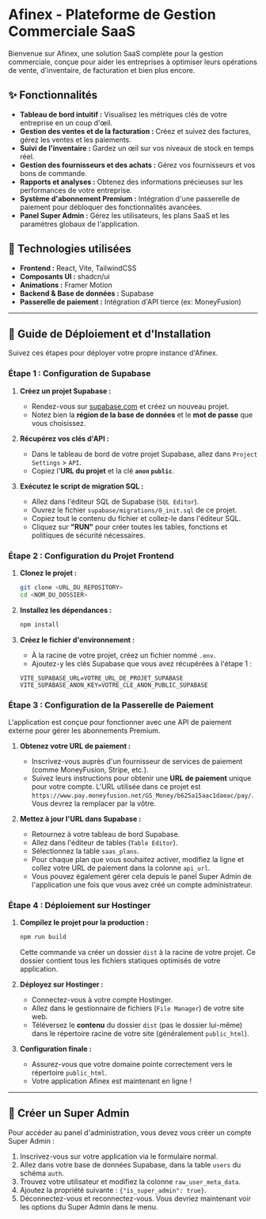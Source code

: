 # Afinex - Plateforme de Gestion Commerciale SaaS

Bienvenue sur Afinex, une solution SaaS complète pour la gestion commerciale, conçue pour aider les entreprises à optimiser leurs opérations de vente, d'inventaire, de facturation et bien plus encore.

## ✨ Fonctionnalités

*   **Tableau de bord intuitif :** Visualisez les métriques clés de votre entreprise en un coup d'œil.
*   **Gestion des ventes et de la facturation :** Créez et suivez des factures, gérez les ventes et les paiements.
*   **Suivi de l'inventaire :** Gardez un œil sur vos niveaux de stock en temps réel.
*   **Gestion des fournisseurs et des achats :** Gérez vos fournisseurs et vos bons de commande.
*   **Rapports et analyses :** Obtenez des informations précieuses sur les performances de votre entreprise.
*   **Système d'abonnement Premium :** Intégration d'une passerelle de paiement pour débloquer des fonctionnalités avancées.
*   **Panel Super Admin :** Gérez les utilisateurs, les plans SaaS et les paramètres globaux de l'application.

## 🚀 Technologies utilisées

*   **Frontend :** React, Vite, TailwindCSS
*   **Composants UI :** shadcn/ui
*   **Animations :** Framer Motion
*   **Backend & Base de données :** Supabase
*   **Passerelle de paiement :** Intégration d'API tierce (ex: MoneyFusion)

---

## 🔧 Guide de Déploiement et d'Installation

Suivez ces étapes pour déployer votre propre instance d'Afinex.

### Étape 1 : Configuration de Supabase

1.  **Créez un projet Supabase :**
    *   Rendez-vous sur [supabase.com](https://supabase.com) et créez un nouveau projet.
    *   Notez bien la **région de la base de données** et le **mot de passe** que vous choisissez.

2.  **Récupérez vos clés d'API :**
    *   Dans le tableau de bord de votre projet Supabase, allez dans `Project Settings` > `API`.
    *   Copiez l'**URL du projet** et la clé **`anon` `public`**.

3.  **Exécutez le script de migration SQL :**
    *   Allez dans l'éditeur SQL de Supabase (`SQL Editor`).
    *   Ouvrez le fichier `supabase/migrations/0_init.sql` de ce projet.
    *   Copiez tout le contenu du fichier et collez-le dans l'éditeur SQL.
    *   Cliquez sur **"RUN"** pour créer toutes les tables, fonctions et politiques de sécurité nécessaires.

### Étape 2 : Configuration du Projet Frontend

1.  **Clonez le projet :**
    ```bash
    git clone <URL_DU_REPOSITORY>
    cd <NOM_DU_DOSSIER>
    ```

2.  **Installez les dépendances :**
    ```bash
    npm install
    ```

3.  **Créez le fichier d'environnement :**
    *   À la racine de votre projet, créez un fichier nommé `.env`.
    *   Ajoutez-y les clés Supabase que vous avez récupérées à l'étape 1 :
    ```env
    VITE_SUPABASE_URL=VOTRE_URL_DE_PROJET_SUPABASE
    VITE_SUPABASE_ANON_KEY=VOTRE_CLE_ANON_PUBLIC_SUPABASE
    ```

### Étape 3 : Configuration de la Passerelle de Paiement

L'application est conçue pour fonctionner avec une API de paiement externe pour gérer les abonnements Premium.

1.  **Obtenez votre URL de paiement :**
    *   Inscrivez-vous auprès d'un fournisseur de services de paiement (comme MoneyFusion, Stripe, etc.).
    *   Suivez leurs instructions pour obtenir une **URL de paiement** unique pour votre compte. L'URL utilisée dans ce projet est `https://www.pay.moneyfusion.net/GS_Money/b625a15aac1daeac/pay/`. Vous devrez la remplacer par la vôtre.

2.  **Mettez à jour l'URL dans Supabase :**
    *   Retournez à votre tableau de bord Supabase.
    *   Allez dans l'éditeur de tables (`Table Editor`).
    *   Sélectionnez la table `saas_plans`.
    *   Pour chaque plan que vous souhaitez activer, modifiez la ligne et collez votre URL de paiement dans la colonne `api_url`.
    *   Vous pouvez également gérer cela depuis le panel Super Admin de l'application une fois que vous avez créé un compte administrateur.

### Étape 4 : Déploiement sur Hostinger

1.  **Compilez le projet pour la production :**
    ```bash
    npm run build
    ```
    Cette commande va créer un dossier `dist` à la racine de votre projet. Ce dossier contient tous les fichiers statiques optimisés de votre application.

2.  **Déployez sur Hostinger :**
    *   Connectez-vous à votre compte Hostinger.
    *   Allez dans le gestionnaire de fichiers (`File Manager`) de votre site web.
    *   Téléversez le **contenu** du dossier `dist` (pas le dossier lui-même) dans le répertoire racine de votre site (généralement `public_html`).

3.  **Configuration finale :**
    *   Assurez-vous que votre domaine pointe correctement vers le répertoire `public_html`.
    *   Votre application Afinex est maintenant en ligne !

---

## 👑 Créer un Super Admin

Pour accéder au panel d'administration, vous devez vous créer un compte Super Admin :

1.  Inscrivez-vous sur votre application via le formulaire normal.
2.  Allez dans votre base de données Supabase, dans la table `users` du schéma `auth`.
3.  Trouvez votre utilisateur et modifiez la colonne `raw_user_meta_data`.
4.  Ajoutez la propriété suivante : `{"is_super_admin": true}`.
5.  Déconnectez-vous et reconnectez-vous. Vous devriez maintenant voir les options du Super Admin dans le menu.
